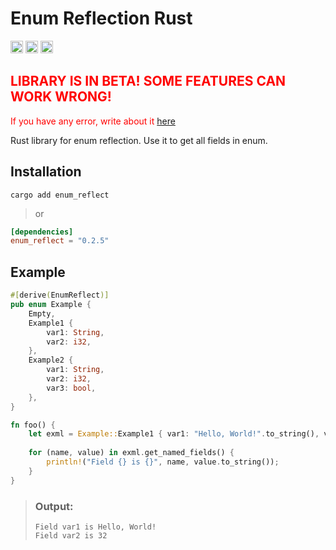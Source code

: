 # Enum Reflection Rust

[<img alt="github" src="https://img.shields.io/badge/github-hrykr%2Fenum--reflect-blue?logo=github&label=github&link=https%3A%2F%2Fgithub.com%2Fhrykr%2Fenum-reflect" height="20">](https://github.com/hrykr/enum-reflect)
[<img alt="crates.io" src="https://img.shields.io/crates/v/enum_reflect?logo=rust" height="20">](https://crates.io/crates/enum_reflect)
[<img alt="crates.io" src="https://img.shields.io/docsrs/enum_reflect?logo=docs.rs&label=docs.rs" height="20">](https://docs.rs/enum_reflect/latest/enum_reflect/)

## <span style="color: red;">LIBRARY IS IN BETA! SOME FEATURES CAN WORK WRONG!</span>
<span style="color: red;">If you have any error, write about it [here](https://github.com/hrykr/enum-reflect/issues)</span>

Rust library for enum reflection. Use it to get all fields in enum.

## Installation

`cargo add enum_reflect`
> or
```toml
[dependencies]
enum_reflect = "0.2.5"
```

## Example

```rust
#[derive(EnumReflect)]
pub enum Example {
    Empty,
    Example1 {
        var1: String,
        var2: i32,
    },
    Example2 {
        var1: String,
        var2: i32,
        var3: bool,
    },
}

fn foo() {
    let exml = Example::Example1 { var1: "Hello, World!".to_string(), var2: 32 };
    
    for (name, value) in exml.get_named_fields() {
        println!("Field {} is {}", name, value.to_string());
    }
}

```
> ### Output:
> ```
> Field var1 is Hello, World!
> Field var2 is 32
> ```